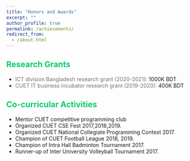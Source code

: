 ```yaml
---
title: "Honors and Awards"
excerpt: ""
author_profile: true
permalink: /achievements/
redirect_from: 
  - /about.html
---
```


## <font color="#00cc66"> Research Grants</font>

 * <font color= "#737373" >ICT division Bangladesh research grant (2020-2021): </font> 1000K BDT
 * <font color= "#737373" >CUET IT business incubator research grant (2019-2020): </font> 400K BDT
 
## <font color="#00cc66"> Co-curricular Activities </font>

   * Mentor CUET competitive programming club
   * Organized CUET CSE Fest 2017,2018,2019.
   * Organized CUET National Collegiate Programming Contest 2017.
   * Champion of CUET Football League 2018, 2019.
   * Champion of Intra Hall Badminton Tournament 2017.
   * Runner-up of Inter University Volleyball Tournament 2017.
